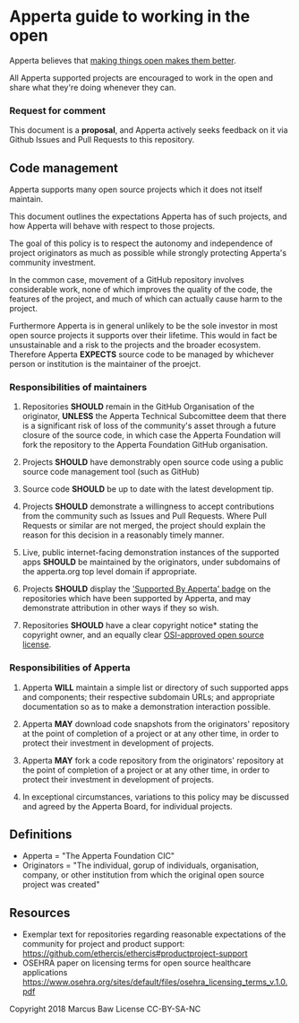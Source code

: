 # Apperta guide to working in the open

Apperta believes that [making things open makes them better](https://web.archive.org/web/20140628221103/https://www.gov.uk/design-principles#ninth).

All Apperta supported projects are encouraged to work in the open and share what they're doing whenever they can.

### Request for comment

This document is a **proposal**, and Apperta actively seeks feedback on it via Github Issues and Pull Requests to this repository.

## Code management

Apperta supports many open source projects which it does not itself maintain. 

This document outlines the expectations Apperta has of such projects, and how Apperta will behave with respect to those projects.

The goal of this policy is to respect the autonomy and independence of project originators as much as possible while strongly protecting Apperta's community investment.

In the common case, movement of a GitHub repository involves considerable work, none of which improves the quality of the code, the features of the project, and much of which can actually cause harm to the project.

Furthermore Apperta is in general unlikely to be the sole investor in most open source projects it supports over their lifetime. This would in fact be unsustainable and a risk to the projects and the broader ecosystem. Therefore Apperta **EXPECTS** source code to be managed by whichever person or institution is the maintainer of the proejct.
 
### Responsibilities of maintainers

1. Repositories **SHOULD** remain in the GitHub Organisation of the originator, **UNLESS** the Apperta Technical Subcomittee deem that there is a significant risk of loss of the community's asset through a future closure of the source code, in which case the Apperta Foundation will fork the repository to the Apperta Foundation GitHub organisation.

1. Projects **SHOULD** have demonstrably open source code using a public source code management tool (such as GitHub) 

1. Source code **SHOULD** be up to date with the latest development tip. 

1. Projects **SHOULD** demonstrate a willingness to accept contributions from the community such as Issues and Pull Requests. Where Pull Requests or similar are not merged, the project should explain the reason for this decision in a reasonably timely manner.

1. Live, public internet-facing demonstration instances of the supported apps **SHOULD** be maintained by the originators, under subdomains of the apperta.org top level domain if appropriate.

1. Projects **SHOULD** display the ['Supported By Apperta' badge](https://github.com/AppertaFoundation/apperta-image-assets/blob/master/supported_by_apperta_lores.png) on the repositories which have been supported by Apperta, and may demonstrate attribution in other ways if they so wish.

1. Repositories **SHOULD** have a clear copyright notice* stating the copyright owner, and an equally clear [OSI-approved open source license](https://opensource.org/licenses).

### Responsibilities of Apperta

1. Apperta **WILL** maintain a simple list or directory of such supported apps and components; their respective subdomain URLs; and appropriate documentation so as to make a demonstration interaction possible.

1. Apperta **MAY** download code snapshots from the originators' repository at the point of completion of a project or at any other time, in order to protect their investment in development of projects.

1. Apperta **MAY** fork a code repository from the originators' repository at the point of completion of a project or at any other time, in order to protect their investment in development of projects.

1. In exceptional circumstances, variations to this policy may be discussed and agreed by the Apperta Board, for individual projects.

## Definitions
* Apperta = "The Apperta Foundation CIC"
* Originators = "The individual, gorup of individuals, organisation, company, or other institution from which the original open source project was created"

## Resources
* Exemplar text for repositories regarding reasonable expectations of the community for project and product support:
https://github.com/ethercis/ethercis#productproject-support
* OSEHRA paper on licensing terms for open source healthcare applications
https://www.osehra.org/sites/default/files/osehra_licensing_terms_v.1.0.pdf

Copyright 2018 Marcus Baw
License CC-BY-SA-NC
